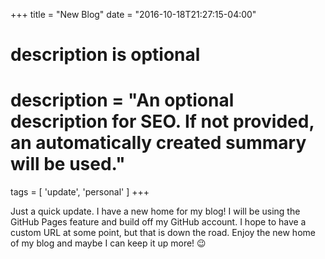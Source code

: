 +++
title = "New Blog"
date = "2016-10-18T21:27:15-04:00"

#
# description is optional
#
# description = "An optional description for SEO. If not provided, an automatically created summary will be used."

tags = [ 'update', 'personal' ]
+++

Just a quick update. I have a new home for my blog! I will be using the GitHub Pages feature and build off my GitHub account. I hope to have a custom URL at some point, but that is down the road. Enjoy the new home of my blog and maybe I can keep it up more! :wink:
